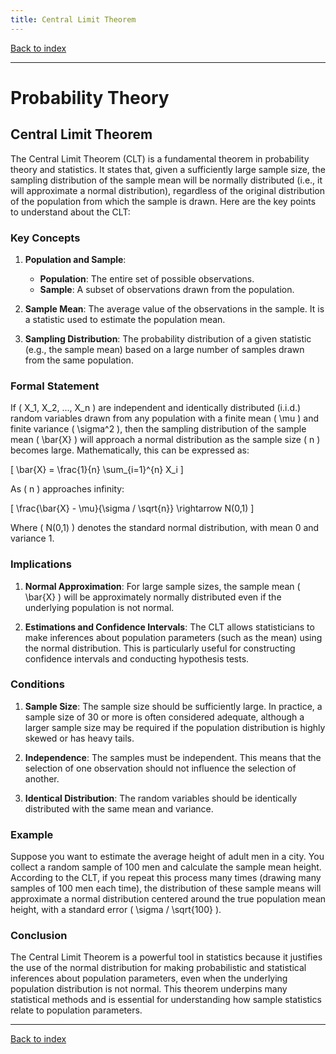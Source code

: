 ```yaml
---
title: Central Limit Theorem
---
```


[Back to index](index.html)

---
# Probability Theory
## Central Limit Theorem

The Central Limit Theorem (CLT) is a fundamental theorem in probability theory and statistics. It states that, given a sufficiently large sample size, the sampling distribution of the sample mean will be normally distributed (i.e., it will approximate a normal distribution), regardless of the original distribution of the population from which the sample is drawn. Here are the key points to understand about the CLT:

### Key Concepts

1. **Population and Sample**:
   - **Population**: The entire set of possible observations.
   - **Sample**: A subset of observations drawn from the population.

2. **Sample Mean**: The average value of the observations in the sample. It is a statistic used to estimate the population mean.

3. **Sampling Distribution**: The probability distribution of a given statistic (e.g., the sample mean) based on a large number of samples drawn from the same population.

### Formal Statement

If \( X_1, X_2, ..., X_n \) are independent and identically distributed (i.i.d.) random variables drawn from any population with a finite mean \( \mu \) and finite variance \( \sigma^2 \), then the sampling distribution of the sample mean \( \bar{X} \) will approach a normal distribution as the sample size \( n \) becomes large. Mathematically, this can be expressed as:

\[ \bar{X} = \frac{1}{n} \sum_{i=1}^{n} X_i \]

As \( n \) approaches infinity:

\[ \frac{\bar{X} - \mu}{\sigma / \sqrt{n}} \rightarrow N(0,1) \]

Where \( N(0,1) \) denotes the standard normal distribution, with mean 0 and variance 1.

### Implications

1. **Normal Approximation**: For large sample sizes, the sample mean \( \bar{X} \) will be approximately normally distributed even if the underlying population is not normal.

2. **Estimations and Confidence Intervals**: The CLT allows statisticians to make inferences about population parameters (such as the mean) using the normal distribution. This is particularly useful for constructing confidence intervals and conducting hypothesis tests.

### Conditions

1. **Sample Size**: The sample size should be sufficiently large. In practice, a sample size of 30 or more is often considered adequate, although a larger sample size may be required if the population distribution is highly skewed or has heavy tails.

2. **Independence**: The samples must be independent. This means that the selection of one observation should not influence the selection of another.

3. **Identical Distribution**: The random variables should be identically distributed with the same mean and variance.

### Example

Suppose you want to estimate the average height of adult men in a city. You collect a random sample of 100 men and calculate the sample mean height. According to the CLT, if you repeat this process many times (drawing many samples of 100 men each time), the distribution of these sample means will approximate a normal distribution centered around the true population mean height, with a standard error \( \sigma / \sqrt{100} \).

### Conclusion

The Central Limit Theorem is a powerful tool in statistics because it justifies the use of the normal distribution for making probabilistic and statistical inferences about population parameters, even when the underlying population distribution is not normal. This theorem underpins many statistical methods and is essential for understanding how sample statistics relate to population parameters.

---
[Back to index](index.html)
